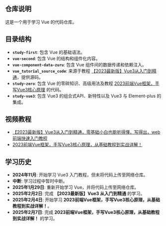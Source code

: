 ## 仓库说明

这是一个用于学习 Vue 的代码仓库。

## 目录结构

+ **`study-first`**: 包含 Vue 的基础语法。
+ **`vue-second`**: 包含 Vue 的结构和组件化内容。
+ **`vue-component-data-zuru`**: 包含 Vue 组件间的数据传递和依赖注入。
+ **`vue_tutorial_source_code`**: 来源于教程 [【2023最新版】Vue3从入门到精通](https://www.bilibili.com/video/BV1Rs4y127j8)，提供源码。
+ **`study-zero`**: 包含 Vue 的零碎知识、高级用法及教程 [2023前端Vue框架，手写Vue3核心原理](https://www.bilibili.com/video/BV1224y1M7wj) 的代码。
+ **`study-vue3`**: 包含 Vue3 的组合式API、新特性以及 Vue3 与 Element-plus 的集成。

## 视频教程

- [【2023最新版】Vue3从入门到精通，零基础小白也能听得懂，写得出，web前端快速入门教程](https://www.bilibili.com/video/BV1Rs4y127j8)
- [2023前端Vue框架，手写Vue3核心原理，从基础教程到实战详解！](https://www.bilibili.com/video/BV1224y1M7wj)

## 学习历史

- **2024年11月**: 开始学习 Vue3 入门教程，但未将代码上传至网络仓库。
- **中断**: 学习过程中暂时中断。
- **2025年1月29日**: 重新开始学习 Vue，并将代码上传至网络仓库。
- **2025年2月2日**: 完成 **【2023最新版】Vue3 从入门到精通** 的学习。
- **2025年2月4日**: 开始学习 **2023前端Vue框架，手写Vue3核心原理，从基础教程到实战详解！**。
- **2025年2月7日**: 完成 **2023前端Vue框架，手写Vue3核心原理，从基础教程到实战详解！** 的学习。
